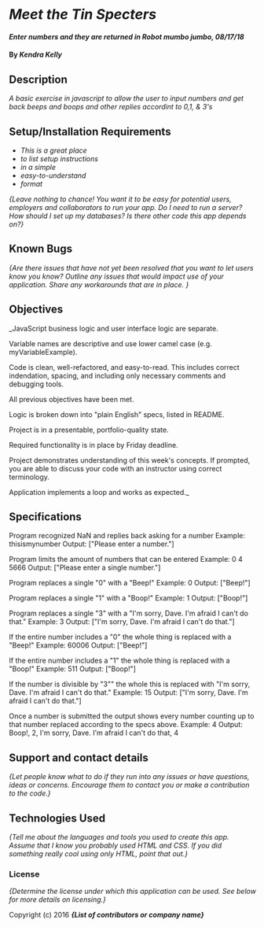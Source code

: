 # _Meet the Tin Specters_

#### _Enter numbers and they are returned in Robot mumbo jumbo, 08/17/18_

#### By _**Kendra Kelly**_

## Description

_A basic exercise in javascript to allow the user to input numbers and get back beeps and boops and other replies accordint to 0,1, & 3's_

## Setup/Installation Requirements

* _This is a great place_
* _to list setup instructions_
* _in a simple_
* _easy-to-understand_
* _format_

_{Leave nothing to chance! You want it to be easy for potential users, employers and collaborators to run your app. Do I need to run a server? How should I set up my databases? Is there other code this app depends on?}_

## Known Bugs

_{Are there issues that have not yet been resolved that you want to let users know you know?  Outline any issues that would impact use of your application.  Share any workarounds that are in place. }_

## Objectives

_JavaScript business logic and user interface logic are separate.

Variable names are descriptive and use lower camel case (e.g. myVariableExample).

Code is clean, well-refactored, and easy-to-read. This includes correct indendation, spacing, and including only necessary comments and debugging tools.

All previous objectives have been met.

Logic is broken down into "plain English" specs, listed in README.

Project is in a presentable, portfolio-quality state.

Required functionality is in place by Friday deadline.

Project demonstrates understanding of this week's concepts. If prompted, you are able to discuss your code with an instructor using correct terminology.

Application implements a loop and works as expected._

## Specifications

Program recognized NaN and replies back asking for a number
Example: thisismynumber
Output: ["Please enter a number."]

Program limits the amount of numbers that can be entered
Example: 0 4 5666
Output: ["Please enter a single number."]

Program replaces a single "0" with a "Beep!"
Example: 0
Output: ["Beep!"]

Program replaces a single "1" with a "Boop!"
Example: 1
Output: ["Boop!"]

Program replaces a single "3" with a "I'm sorry, Dave. I'm afraid I can't do that."
Example: 3
Output: ["I'm sorry, Dave. I'm afraid I can't do that."]

If the entire number includes a "0" the whole thing is replaced with a "Beep!"
Example: 60006
Output: ["Beep!"]

If the entire number includes a "1" the whole thing is replaced with a "Boop!"
Example: 511
Output: ["Boop!"]

If the number is divisible by "3"" the whole this is replaced with "I'm sorry, Dave. I'm afraid I can't do that."
Example: 15
Output: ["I'm sorry, Dave. I'm afraid I can't do that."]

Once a number is submitted the output shows every number counting up to that number replaced according to the specs above.
Example: 4
Output: Boop!, 2, I'm sorry, Dave. I'm afraid I can't do that, 4

## Support and contact details

_{Let people know what to do if they run into any issues or have questions, ideas or concerns.  Encourage them to contact you or make a contribution to the code.}_

## Technologies Used

_{Tell me about the languages and tools you used to create this app. Assume that I know you probably used HTML and CSS. If you did something really cool using only HTML, point that out.}_

### License

*{Determine the license under which this application can be used.  See below for more details on licensing.}*

Copyright (c) 2016 **_{List of contributors or company name}_**
